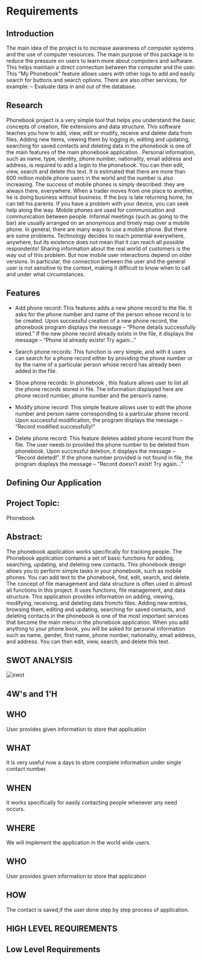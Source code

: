 
# Requirements


## Introduction
The main idea of ​​the project is to increase awareness of computer systems and the use of computer resources. The main purpose of this package is to reduce the pressure on users to learn more about computers and software. This helps maintain a direct connection between the computer and the user. This “My Phonebook” feature allows users with other logs to add and easily search for buttons and search options. There are also other services, for example: – Evaluate data in and out of the database. 




## Research

Phonebook project is a very simple tool that helps you understand the basic concepts of creation, file extensions and data structure. This software teaches you how to add, view, edit or modify, receive and delete data from files.
Adding new items, viewing them by logging in, editing and updating, searching for saved contacts and deleting data in the phonebook is one of the main features of the main phonebook application .
Personal information, such as name, type, identity, phone number, nationality, email address and address, is required to add a login to the phonebook. You can then edit, view, search and delete this text. It is estimated that there are more than 600 million mobile phone users in the world and the number is also increasing. The success of mobile phones is simply described: they are always there, everywhere. When a trader moves from one place to another, he is doing business without business. If the boy is late returning home, he can tell his parents. If you have a problem with your device, you can seek help along the way. Mobile phones are used for communication and communication between people. Informal meetings (such as going to the bar) are usually arranged on an anonymous and timely map over a mobile phone. In general, there are many ways to use a mobile phone. But there are some problems. Technology decides to reach potential everywhere, anywhere, but its existence does not mean that it can reach all possible respondents! Sharing information about the real world of customers is the way out of this problem. But now mobile user interactions depend on older versions. In particular, the connection between the user and the general user is not sensitive to the context, making it difficult to know when to call and under what circumstances.


## Features


-  Add phone record: This features adds a new phone record to the file. It asks for the phone number and name of the person whose record is to be created. Upon successful creation of a new phone record, the phonebook  program displays the message – “Phone details successfully stored.” If the new phone record already exists in the file, it displays the message – “Phone id already exists! Try again…”


- Search phone records: This function is very simple, and with it users can search for a phone record either by providing the phone number or by the name of a particular person whose record has already been added in the file.


- Show phone records: In phonebook , this feature allows user to list all the phone records stored in file. The information displayed here are phone record number, phone number and the person’s name.


- Modify phone record: This simple feature allows user to edit the phone number and person name corresponding to a particular phone record. Upon successful modification, the program displays the message – “Record modified successfully!”


- Delete phone record: This feature deletes added phone record from the file. The user needs to provided the phone number to be deleted from phonebook. Upon successful deletion, it displays the message – “Record deleted!”. If the phone number provided is not found in file, the program displays the message – “Record doesn’t exist! Try again…”






## Defining Our Application
## Project Topic:
Phonebook


## Abstract:
The phonebook application works specifically for tracking people. The Phonebook application contains a set of basic functions for adding, searching, updating, and deleting new contacts. This  phonebook design allows you to perform simple tasks in your phonebook, such as mobile phones. You can add text to the phonebook, find, edit, search, and delete. The concept of file management and data structure is often used in almost all functions in this project.  It uses functions, file management, and data structure. This application provides information on adding, viewing, modifying, receiving, and deleting data from/to files. Adding new entries, browsing them, editing and updating, searching for saved contacts, and deleting contacts in the phonebook is one of the most important services that become the main menu in the phonebook application. When you add anything to your phone book, you will be asked for personal information such as name, gender, first name, phone number, nationality, email address, and address. You can then edit, view, search, and delete this text.


## SWOT ANALYSIS

![swot](https://imgur.com/a/D2gvxDP)
## 4W's  and  1'H


## WHO
User provides given information to store that application
## WHAT

It is very useful now a days to store complete information under single contact number.


## WHEN

It works specifically for easily contacting people whenever any need occurs.
## WHERE

We will implement the application in the world wide users.


## WHO
User provides given information to store that application
## HOW

The contact is saved,if the user done step by step process of application.



## HIGH LEVEL REQUIREMENTS




## Low Level Requirements
